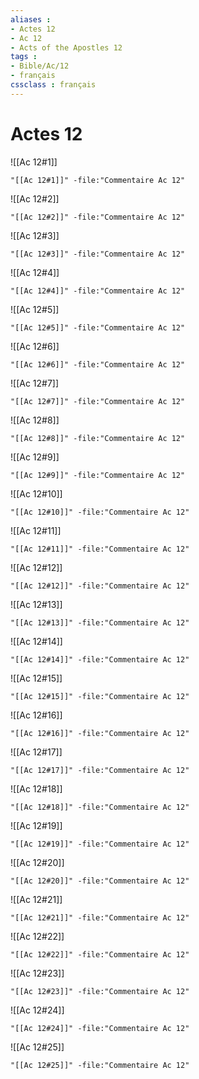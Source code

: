 ```yaml
---
aliases : 
- Actes 12
- Ac 12
- Acts of the Apostles 12
tags : 
- Bible/Ac/12
- français
cssclass : français
---
```


# Actes 12

![[Ac 12#1]]

```query
"[[Ac 12#1]]" -file:"Commentaire Ac 12"
```

![[Ac 12#2]]

```query
"[[Ac 12#2]]" -file:"Commentaire Ac 12"
```

![[Ac 12#3]]

```query
"[[Ac 12#3]]" -file:"Commentaire Ac 12"
```

![[Ac 12#4]]

```query
"[[Ac 12#4]]" -file:"Commentaire Ac 12"
```

![[Ac 12#5]]

```query
"[[Ac 12#5]]" -file:"Commentaire Ac 12"
```

![[Ac 12#6]]

```query
"[[Ac 12#6]]" -file:"Commentaire Ac 12"
```

![[Ac 12#7]]

```query
"[[Ac 12#7]]" -file:"Commentaire Ac 12"
```

![[Ac 12#8]]

```query
"[[Ac 12#8]]" -file:"Commentaire Ac 12"
```

![[Ac 12#9]]

```query
"[[Ac 12#9]]" -file:"Commentaire Ac 12"
```

![[Ac 12#10]]

```query
"[[Ac 12#10]]" -file:"Commentaire Ac 12"
```

![[Ac 12#11]]

```query
"[[Ac 12#11]]" -file:"Commentaire Ac 12"
```

![[Ac 12#12]]

```query
"[[Ac 12#12]]" -file:"Commentaire Ac 12"
```

![[Ac 12#13]]

```query
"[[Ac 12#13]]" -file:"Commentaire Ac 12"
```

![[Ac 12#14]]

```query
"[[Ac 12#14]]" -file:"Commentaire Ac 12"
```

![[Ac 12#15]]

```query
"[[Ac 12#15]]" -file:"Commentaire Ac 12"
```

![[Ac 12#16]]

```query
"[[Ac 12#16]]" -file:"Commentaire Ac 12"
```

![[Ac 12#17]]

```query
"[[Ac 12#17]]" -file:"Commentaire Ac 12"
```

![[Ac 12#18]]

```query
"[[Ac 12#18]]" -file:"Commentaire Ac 12"
```

![[Ac 12#19]]

```query
"[[Ac 12#19]]" -file:"Commentaire Ac 12"
```

![[Ac 12#20]]

```query
"[[Ac 12#20]]" -file:"Commentaire Ac 12"
```

![[Ac 12#21]]

```query
"[[Ac 12#21]]" -file:"Commentaire Ac 12"
```

![[Ac 12#22]]

```query
"[[Ac 12#22]]" -file:"Commentaire Ac 12"
```

![[Ac 12#23]]

```query
"[[Ac 12#23]]" -file:"Commentaire Ac 12"
```

![[Ac 12#24]]

```query
"[[Ac 12#24]]" -file:"Commentaire Ac 12"
```

![[Ac 12#25]]

```query
"[[Ac 12#25]]" -file:"Commentaire Ac 12"
```

